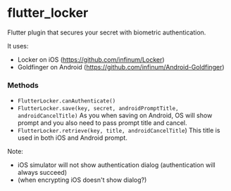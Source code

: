 # flutter_locker

Flutter plugin that secures your secret with biometric authentication.

It uses:
 - Locker on iOS (https://github.com/infinum/Locker)
 - Goldfinger on Android (https://github.com/infinum/Android-Goldfinger)
 
### Methods

- `FlutterLocker.canAuthenticate()`
- `FlutterLocker.save(key, secret, androidPromptTitle, androidCancelTitle)`
As you when saving on Android, OS will show prompt and you also need to pass prompt title and cancel.
- `FlutterLocker.retrieve(key, title, androidCancelTitle`)
This title is used in both iOS and Android prompt.
 
 
Note:
 - iOS simulator will not show authentication dialog (authentication will always succeed)
 - (when encrypting iOS doesn't show dialog?)
